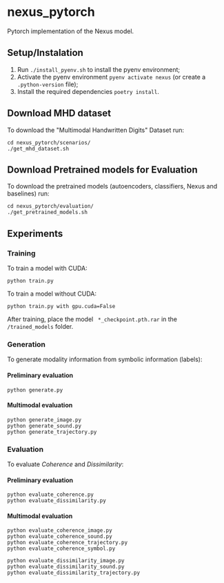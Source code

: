 # nexus_pytorch
Pytorch implementation of the Nexus model.

## Setup/Instalation
1. Run ``` ./install_pyenv.sh ``` to install the pyenv environment;
2. Activate the pyenv environment ``` pyenv activate nexus ``` (or create a ``` .python-version ``` file);
3. Install the required dependencies ``` poetry install ```.

## Download MHD dataset
To download the "Multimodal Handwritten Digits" Dataset run:
```
cd nexus_pytorch/scenarios/
./get_mhd_dataset.sh    
```

## Download Pretrained models for Evaluation
To download the pretrained models (autoencoders, classifiers, Nexus and baselines) run:
```
cd nexus_pytorch/evaluation/
./get_pretrained_models.sh    
```

## Experiments

### Training
To train a model with CUDA:
```
python train.py
```

To train a model without CUDA:
```
python train.py with gpu.cuda=False
```
After training, place the model ``` *_checkpoint.pth.rar``` in the ``` /trained_models``` folder.

### Generation
To generate modality information from symbolic information (labels):

#### Preliminary evaluation
```
python generate.py
```
#### Multimodal evaluation
```
python generate_image.py
python generate_sound.py
python generate_trajectory.py
```

### Evaluation
To evaluate _Coherence_ and _Dissimilarity_:

#### Preliminary evaluation
```
python evaluate_coherence.py
python evaluate_dissimilarity.py
```
#### Multimodal evaluation
```
python evaluate_coherence_image.py
python evaluate_coherence_sound.py
python evaluate_coherence_trajectory.py
python evaluate_coherence_symbol.py

python evaluate_dissimilarity_image.py
python evaluate_dissimilarity_sound.py
python evaluate_dissimilarity_trajectory.py
```
